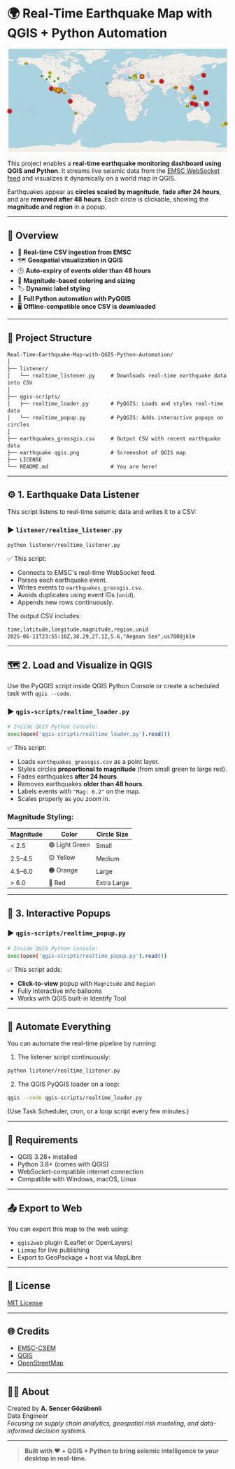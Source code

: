 # 🌍 Real-Time Earthquake Map with QGIS + Python Automation

![Earthquake Map Demo](earthquake%20qgis.png)

This project enables a **real-time earthquake monitoring dashboard using QGIS and Python**. It streams live seismic data from the [EMSC WebSocket feed](https://www.seismicportal.eu/) and visualizes it dynamically on a world map in QGIS.  

Earthquakes appear as **circles scaled by magnitude**, **fade after 24 hours**, and are **removed after 48 hours**. Each circle is clickable, showing the **magnitude and region** in a popup.

---

## 🧠 Overview

- 📡 **Real-time CSV ingestion from EMSC**
- 🗺️ **Geospatial visualization in QGIS**
- 🕒 **Auto-expiry of events older than 48 hours**
- 📍 **Magnitude-based coloring and sizing**
- 🏷️ **Dynamic label styling**
- 🐍 **Full Python automation with PyQGIS**
- 🖥️ **Offline-compatible once CSV is downloaded**

---

## 📂 Project Structure

```
Real-Time-Earthquake-Map-with-QGIS-Python-Automation/
│
├── listener/
│   └── realtime_listener.py     # Downloads real-time earthquake data into CSV
│
├── qgis-scripts/
│   ├── realtime_loader.py       # PyQGIS: Loads and styles real-time data
│   └── realtime_popup.py        # PyQGIS: Adds interactive popups on circles
│
├── earthquakes_grassgis.csv     # Output CSV with recent earthquake data
├── earthquake qgis.png          # Screenshot of QGIS map
├── LICENSE
└── README.md                    # You are here!
```

---

## ⚙️ 1. Earthquake Data Listener

This script listens to real-time seismic data and writes it to a CSV:

### ▶ `listener/realtime_listener.py`

```bash
python listener/realtime_listener.py
```

✅ This script:

- Connects to EMSC's real-time WebSocket feed.
- Parses each earthquake event.
- Writes events to `earthquakes_grassgis.csv`.
- Avoids duplicates using event IDs (`unid`).
- Appends new rows continuously.

The output CSV includes:

```csv
time,latitude,longitude,magnitude,region,unid
2025-06-11T23:55:10Z,38.29,27.12,5.6,"Aegean Sea",us7000jklm
```

---

## 🗺️ 2. Load and Visualize in QGIS

Use the PyQGIS script inside QGIS Python Console or create a scheduled task with `qgis --code`.

### ▶ `qgis-scripts/realtime_loader.py`

```bash
# Inside QGIS Python Console:
exec(open('qgis-scripts/realtime_loader.py').read())
```

✅ This script:

- Loads `earthquakes_grassgis.csv` as a point layer.
- Styles circles **proportional to magnitude** (from small green to large red).
- Fades earthquakes **after 24 hours**.
- Removes earthquakes **older than 48 hours**.
- Labels events with `"Mag: 6.2"` on the map.
- Scales properly as you zoom in.

### Magnitude Styling:
| Magnitude | Color       | Circle Size |
|-----------|-------------|-------------|
| < 2.5     | 🟢 Light Green | Small        |
| 2.5–4.5   | 🟡 Yellow      | Medium       |
| 4.5–6.0   | 🟠 Orange      | Large        |
| > 6.0     | 🔴 Red         | Extra Large  |

---

## 💬 3. Interactive Popups

### ▶ `qgis-scripts/realtime_popup.py`

```bash
# Inside QGIS Python Console:
exec(open('qgis-scripts/realtime_popup.py').read())
```

✅ This script adds:

- **Click-to-view** popup with `Magnitude` and `Region`
- Fully interactive info balloons
- Works with QGIS built-in Identify Tool

---

## 🔁 Automate Everything

You can automate the real-time pipeline by running:

1. The listener script continuously:
```bash
python listener/realtime_listener.py
```

2. The QGIS PyQGIS loader on a loop:
```bash
qgis --code qgis-scripts/realtime_loader.py
```

(Use Task Scheduler, cron, or a loop script every few minutes.)

---

## 📌 Requirements

- QGIS 3.28+ installed
- Python 3.8+ (comes with QGIS)
- WebSocket-compatible internet connection
- Compatible with Windows, macOS, Linux

---

## 📤 Export to Web

You can export this map to the web using:

- `qgis2web` plugin (Leaflet or OpenLayers)
- `Lizmap` for live publishing
- Export to GeoPackage + host via MapLibre

---

## 📜 License

[MIT License](LICENSE)

---

## 🌐 Credits

- [EMSC-CSEM](https://www.emsc-csem.org/)
- [QGIS](https://qgis.org/)
- [OpenStreetMap](https://www.openstreetmap.org/)

---

## 🙋‍♂️ About

Created by **A. Sencer Gözübenli**  
Data Engineer  
*Focusing on supply chain analytics, geospatial risk modeling, and data-informed decision systems.*

---
> **Built with ❤️ + QGIS + Python to bring seismic intelligence to your desktop in real-time.**
